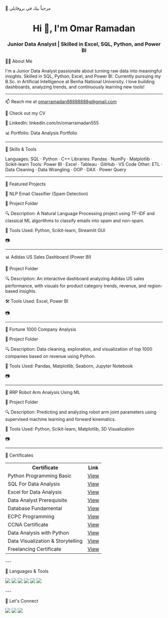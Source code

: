 👋 مرحباً بيك في بروفايلي









<!-- 👋 Hi There --><h1 align="center">Hi 👋, I'm Omar Ramadan</h1>
<h3 align="center">Junior Data Analyst | Skilled in Excel, SQL, Python, and Power BI</h3>👨‍💻 About Me

I'm a Junior Data Analyst passionate about turning raw data into meaningful insights.
Skilled in SQL, Python, Excel, and Power BI.
Currently pursuing my B.Sc. in Artificial Intelligence at Benha National University.
I love building dashboards, analyzing trends, and continuously learning new tools!


---

📫 Reach me at omarramadan88888888g@gmail.com

📄 Check out my CV

💼 LinkedIn: linkedin.com/in/omarramadan555

📊 Portfolio: Data Analysis Portfolio



---

🧠 Skills & Tools

Languages: SQL · Python · C++
Libraries: Pandas · NumPy · Matplotlib · Scikit-learn
Tools: Power BI · Excel · Tableau · GitHub · VS Code
Other: ETL · Data Cleaning · Data Wrangling · OOP · DAX · Power Query


---

📂 Featured Projects

🧠 NLP Email Classifier (Spam Detection)

📁 Project Folder

🔍 Description: A Natural Language Processing project using TF-IDF and classical ML algorithms to classify emails into spam and non-spam.

🧪 Tools Used: Python, Scikit-learn, Streamlit GUI

📷 



---

📊 Adidas US Sales Dashboard (Power BI)

📁 Project Folder

🔍 Description: An interactive dashboard analyzing Adidas US sales performance, with visuals for product category trends, revenue, and region-based insights.

🛠 Tools Used: Excel, Power BI

📷 



---

💼 Fortune 1000 Company Analysis

📁 Project Folder

🔍 Description: Data cleaning, exploration, and visualization of top 1000 companies based on revenue using Python.

🧪 Tools Used: Pandas, Matplotlib, Seaborn, Jupyter Notebook

📷 



---

🤖 RRP Robot Arm Analysis Using ML

📁 Project Folder

🔍 Description: Predicting and analyzing robot arm joint parameters using supervised machine learning and forward kinematics.

🧪 Tools Used: Python, Scikit-learn, Matplotlib, 3D Visualization

📷 



---

📜 Certificates

<table>
  <tr>
    <th>Certificate</th>
    <th>Link</th>
  </tr>
  <tr><td>Python Programming Basic</td><td><a href="https://drive.google.com/file/d/1P-foc6eZST_iDAcoOnE0UUY6fFk4ocME/view?usp=drivesdk" target="_blank">View</a></td></tr>
  <tr><td>SQL For Data Analysis</td><td><a href="https://drive.google.com/file/d/1GQXX_1DkIarCDC7p42X7ap73HSKCswGU/view?usp=drivesdk" target="_blank">View</a></td></tr>
  <tr><td>Excel for Data Analysis</td><td><a href="https://drive.google.com/file/d/1FsZ7vMDntdybO6u-xYmdPsh6gcz-IW3K/view?usp=drivesdk" target="_blank">View</a></td></tr>
  <tr><td>Data Analyst Prerequisite</td><td><a href="https://drive.google.com/file/d/1PpByubzIdNrk5W0pKUOslc0kaSLM6HrQ/view?usp=drivesdk" target="_blank">View</a></td></tr>
  <tr><td>Database Fundamental</td><td><a href="https://drive.google.com/file/d/1PKu0C77eMY2grVSpQE5x5Wv_U4APwI1f/view?usp=drivesdk" target="_blank">View</a></td></tr>
  <tr><td>ECPC Programming</td><td><a href="https://drive.google.com/file/d/1HrOV2VPXCxKJ6L1QsehxJnz7BgHNoUXC/view?usp=drivesdk" target="_blank">View</a></td></tr>
  <tr><td>CCNA Certificate</td><td><a href="https://drive.google.com/file/d/1FppdB6sUiz25nkymH02688Ux469T5pUh/view?usp=drivesdk" target="_blank">View</a></td></tr>
  <tr><td>Data Analysis with Python</td><td><a href="https://drive.google.com/file/d/1G9JbK3pQtcbiES4Gt4qgCOxA2v5U5Pri/view?usp=drivesdk" target="_blank">View</a></td></tr>
  <tr><td>Data Visualization & Storytelling</td><td><a href="https://drive.google.com/file/d/1GCrBjmsaTOqoT9bfukG_fndZE8DJ_c6L/view?usp=drivesdk" target="_blank">View</a></td></tr>
  <tr><td>Freelancing Certificate</td><td><a href="https://drive.google.com/file/d/1PgEABuY3bHxEdQOxjnI0kt78BptVQBa_/view?usp=drivesdk" target="_blank">View</a></td></tr>
</table>
---

🚀 Languages & Tools

<p align="left">
  <img src="https://img.shields.io/badge/Python-3776AB?style=flat&logo=python&logoColor=white" />
  <img src="https://img.shields.io/badge/SQL-4479A1?style=flat&logo=postgresql&logoColor=white" />
  <img src="https://img.shields.io/badge/Excel-217346?style=flat&logo=microsoft-excel&logoColor=white" />
  <img src="https://img.shields.io/badge/PowerBI-F2C811?style=flat&logo=powerbi&logoColor=black" />
  <img src="https://img.shields.io/badge/Tableau-E97627?style=flat&logo=tableau&logoColor=white" />
  <img src="https://img.shields.io/badge/VSCode-007ACC?style=flat&logo=visual-studio-code&logoColor=white" />
</p>
---

🤝 Let's Connect

<a href="mailto:omarramadan88888888g@gmail.com"><img src="https://img.shields.io/badge/Email-D14836?style=for-the-badge&logo=gmail&logoColor=white"/></a> <a href="https://linkedin.com/in/omarramadan555"><img src="https://img.shields.io/badge/LinkedIn-0A66C2?style=for-the-badge&logo=linkedin&logoColor=white"/></a> <a href="https://github.com/omarrama555"><img src="https://img.shields.io/badge/GitHub-181717?style=for-the-badge&logo=github&logoColor=white"/></a>

